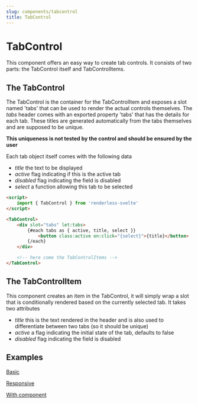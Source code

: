 ```yaml
---
slug: components/tabcontrol
title: TabControl
---
```


# TabControl

This component offers an easy way to create tab controls.  It consists of two parts: the TabControl itself and TabControlItems.

## The TabControl

The TabControl is the container for the TabControlItem and exposes a slot named 'tabs' that can be used to render the actual controls themselves. The _tabs_ header comes with an exported property 'tabs' that has the details for each tab.  These titles are generated automatically from the tabs themselves and are supposed to be unique.

**This uniqueness is not tested by the control and should be ensured by the user**

Each tab object itself comes with the following data

- _title_ the text to be displayed
- _active_ flag indicating if this is the active tab
- _disabled_ flag indicating the field is disabled
- _select_ a function allowing this tab to be selected

```html
<script>
    import { TabControl } from 'renderless-svelte'
</script>

<TabControl>
    <div slot="tabs" let:tabs>        
        {#each tabs as { active, title, select }}
            <button class:active on:click="{select}">{title}</button>
        {/each}
    </div>

    <!-- here come the TabControlItems -->
</TabControl>
```

## The TabControlItem

This component creates an item in the TabControl, it will simply wrap a slot that is conditionally rendered based on the currently selected tab.  It takes two attributes

- _title_ this is the text rendered in the header and is also used to differentiate between two tabs (so it should be unique)
- _active_ a flag indicating the initial state of the tab, defaults to false
- _disabled_ flag indicating the field is disabled

## Examples

[Basic](https://www.renderless-svelte.dev/components/tabcontrol/example-basic)

[Responsive](https://www.renderless-svelte.dev/components/tabcontrol/example-responsive)

[With component](https://www.renderless-svelte.dev/components/tabcontrol/example-component)
